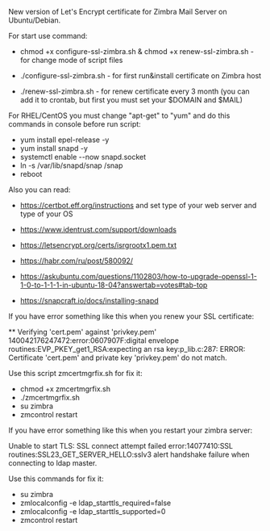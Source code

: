 New version of Let's Encrypt certificate for Zimbra Mail Server on Ubuntu/Debian.

For start use command:

- chmod +x configure-ssl-zimbra.sh & chmod +x renew-ssl-zimbra.sh - for change mode of script files

- ./configure-ssl-zimbra.sh - for first run&install certificate on Zimbra host

- ./renew-ssl-zimbra.sh - for renew certificate every 3 month (you can add it to crontab, but first you must set your $DOMAIN and $MAIL)

For RHEL/CentOS you must change "apt-get" to "yum" and do this commands in console before run script:

- yum install epel-release -y
- yum install snapd -y
- systemctl enable --now snapd.socket
- ln -s /var/lib/snapd/snap /snap
- reboot

Also you can read:

- https://certbot.eff.org/instructions and set type of your web server and type of your OS

- https://www.identrust.com/support/downloads

- https://letsencrypt.org/certs/isrgrootx1.pem.txt

- https://habr.com/ru/post/580092/

- https://askubuntu.com/questions/1102803/how-to-upgrade-openssl-1-1-0-to-1-1-1-in-ubuntu-18-04?answertab=votes#tab-top

- https://snapcraft.io/docs/installing-snapd

If you have error something like this when you renew your SSL certificate:

** Verifying 'cert.pem' against 'privkey.pem'
140042176247472:error:0607907F:digital envelope routines:EVP_PKEY_get1_RSA:expecting an rsa key:p_lib.c:287:
ERROR: Certificate 'cert.pem' and private key 'privkey.pem' do not match.

Use this script zmcertmgrfix.sh for fix it:

- chmod +x zmcertmgrfix.sh
- ./zmcertmgrfix.sh
- su zimbra
- zmcontrol restart

If you have error something like this when you restart your zimbra server:

Unable to start TLS: SSL connect attempt failed error:14077410:SSL routines:SSL23_GET_SERVER_HELLO:sslv3 alert handshake failure when connecting to ldap master.

Use this commands for fix it:

- su zimbra
- zmlocalconfig -e ldap_starttls_required=false
- zmlocalconfig -e ldap_starttls_supported=0
- zmcontrol restart
